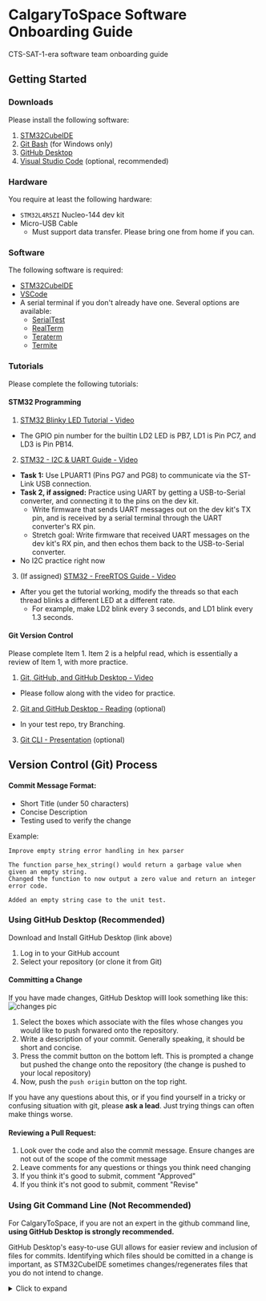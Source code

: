 # CalgaryToSpace Software Onboarding Guide
CTS-SAT-1-era software team onboarding guide

## Getting Started
### Downloads
Please install the following software:

1. [STM32CubeIDE](https://www.st.com/en/development-tools/stm32cubeide.html)
2. [Git Bash](https://git-scm.com/downloads) (for Windows only)
3. [GitHub Desktop](https://desktop.github.com/)
4. [Visual Studio Code](https://code.visualstudio.com/) (optional, recommended)

### Hardware
You require at least the following hardware:

- `STM32L4R5ZI` Nucleo-144 dev kit
- Micro-USB Cable
  - Must support data transfer. Please bring one from home if you can.

### Software
The following software is required:
- [STM32CubeIDE](https://www.st.com/en/development-tools/stm32cubeide.html)
- [VSCode](https://code.visualstudio.com/download)
- A serial terminal if you don't already have one.  Several options are available:
  - [SerialTest](https://github.com/wh201906/SerialTest)
  - [RealTerm](https://sourceforge.net/projects/realterm/)
  - [Teraterm](https://teratermproject.github.io/index-en.html)
  - [Termite](https://www.compuphase.com/software_termite.htm)

### Tutorials
Please complete the following tutorials:

#### STM32 Programming
1. [STM32 Blinky LED Tutorial - Video](https://www.youtube.com/watch?v=hyZS2p1tW-g&list=PLEBQazB0HUyRYuzfi4clXsKUSgorErmBv)
  * The GPIO pin number for the builtin LD2 LED is PB7, LD1 is Pin PC7, and LD3 is Pin PB14.
2. [STM32 - I2C & UART Guide - Video](https://youtu.be/isOekyygpR8?si=WwGrYZXlniSiYubi)
  * **Task 1:** Use LPUART1 (Pins PG7 and PG8) to communicate via the ST-Link USB connection.
  * **Task 2, if assigned:** Practice using UART by getting a USB-to-Serial converter, and connecting it to the pins on the dev kit.
    * Write firmware that sends UART messages out on the dev kit's TX pin, and is received by a serial terminal through the UART converter's RX pin.
    * Stretch goal: Write firmware that received UART messages on the dev kit's RX pin, and then echos them back to the USB-to-Serial converter.
  * No I2C practice right now
3. (If assigned) [STM32 - FreeRTOS Guide - Video](https://www.digikey.ca/en/maker/projects/getting-started-with-stm32-introduction-to-freertos/ad275395687e4d85935351e16ec575b1)
  * After you get the tutorial working, modify the threads so that each thread blinks a different LED at a different rate.
    * For example, make LD2 blink every 3 seconds, and LD1 blink every 1.3 seconds.

#### Git Version Control
Please complete Item 1. Item 2 is a helpful read, which is essentially a review of Item 1, with more practice.

1. [Git, GitHub, and GitHub Desktop - Video](https://www.youtube.com/watch?v=8Dd7KRpKeaE)
  * Please follow along with the video for practice.
2. [Git and GitHub Desktop - Reading](https://www.codecademy.com/article/what-is-git-and-github-desktop) (optional)
  * In your test repo, try Branching.
3. [Git CLI - Presentation](https://docs.google.com/presentation/d/1wr_xPIai-Gg8E0KEQzC6v0hETkPaw800/edit#slide=id.p1) (optional)

## Version Control (Git) Process

#### Commit Message Format:
- Short Title (under 50 characters)
- Concise Description
- Testing used to verify the change

Example:
```
Improve empty string error handling in hex parser

The function parse_hex_string() would return a garbage value when given an empty string.
Changed the function to now output a zero value and return an integer error code.

Added an empty string case to the unit test.
```

### Using GitHub Desktop (Recommended)
Download and Install GitHub Desktop (link above)
1) Log in to your GitHub account
2) Select your repository (or clone it from Git)

#### Committing a Change 
If you have made changes, GitHub Desktop willl look something like this:
![changes pic](https://github.com/calgarytospace/OBC_software/blob/Onboarding/Example%20Stuff%20for%20Onboarding/pictures/changes.png?raw=true)

1) Select the boxes which associate with the files whose changes you would like to push forwared onto the repository.
2) Write a description of your commit. Generally speaking, it should be short and concise.
3) Press the commit button on the bottom left. This is prompted a change but pushed the change onto the repository (the change is pushed to your local repository)
4) Now, push the `push origin` button on the top right.

If you have any questions about this, or if you find yourself in a tricky or confusing situation with git, please **ask a lead**.
Just trying things can often make things worse.

#### Reviewing a Pull Request:
1) Look over the code and also the commit message. Ensure changes are not out of the scope of the commit message
2) Leave comments for any questions or things you think need changing
3) If you think it's good to submit, comment "Approved"
4) If you think it's not good to submit, comment "Revise"


### Using Git Command Line (Not Recommended)
For CalgaryToSpace, if you are not an expert in the github command line, **using GitHub Desktop is strongly recommended.**

GitHub Desktop's easy-to-use GUI allows for easier review and inclusion of files for commits. Identifying which files should be comitted in a change is important, as STM32CubeIDE sometimes changes/regenerates files that you do not intend to change.

<details>
<summary>Click to expand</summary>

#### Committing a Change and Submitting a Pull Request
1) Update your local repo with `git pull origin main` 
2) Create a working branch with `git checkout -b MyNewBranch`
3) Make your changes on your branch and stage them with `git add .` to stage all changes. 
4) Commit your changes locally with `git commit -m "description of your commit"`
5) Make as many commits as needed to implement the change/feature 
6) Upload the changes (including your new branch) to GitHub with `git push origin MyNewBranch`
7) Go to the main repo on GitHub where you should now see your new branch
8) Click on your branch name
9) Click on "Pull Request" button
10) Click on "Send Pull Request" to development/main 
11) Have Pull Request reviewed by 3 people
12) Pull request is good to submit after 3 Approvals

#### Submitting a Pull Request
1) Open a PR using GitHub online.

#### Modifying an Existing Pull Request
1) Make changes and stage them with `git add .` 
2) Then use `git commit –-amend --no-edit` to modify the previous commit without changing the commit message
3) Upload the changes (including your new branch) to GitHub with `git push origin MyNewBranch`
4) Update the pull request with the new changes

</details>

